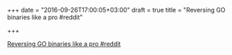 +++
date = "2016-09-26T17:00:05+03:00"
draft = true
title = "Reversing GO binaries like a pro  #reddit"

+++

<p><a href="https://t.co/aV7rrwc4dv">Reversing GO binaries like a pro  #reddit</a></p>
